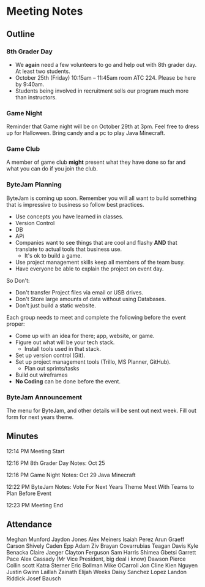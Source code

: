 # Meeting Notes

## Outline

### 8th Grader Day

-   We **again** need a few volunteers to go and help out with 8th grader day. At least two students.
-   October 25th (Friday) 10:15am – 11:45am room ATC 224. Please be here by 9:40am.
-   Students being involved in recruitment sells our program much more than instructors.

### Game Night

Reminder that Game night will be on October 29th at 3pm.
Feel free to dress up for Halloween.
Bring candy and a pc to play Java Minecraft.

### Game Club

A member of game club **might** present what they have done so far and what you can do if you join the club.

### ByteJam Planning

ByteJam is coming up soon.
Remember you will all want to build something that is impressive to business so follow best practices.

-   Use concepts you have learned in classes.
-   Version Control
-   DB
-   APi
-   Companies want to see things that are cool and flashy **AND** that translate to actual tools that business use.
    -   It's ok to build a game.
-   Use project management skills keep all members of the team busy.
-   Have everyone be able to explain the project on event day.

So Don't:

-   Don't transfer Project files via email or USB drives.
-   Don't Store large amounts of data without using Databases.
-   Don't just build a static website.

Each group needs to meet and complete the following before the event proper:

-   Come up with an idea for there; app, website, or game.
-   Figure out what will be your tech stack.
    -   Install tools used in that stack.
-   Set up version control (Git).
-   Set up project management tools (Trillo, MS Planner, GitHub).
    -   Plan out sprints/tasks
-   Build out wireframes
-   **No Coding** can be done before the event.

### ByteJam Announcement

The menu for ByteJam, and other details will be sent out next week. Fill out form for next years theme. 

## Minutes
12:14 PM Meeting Start

12:16 PM 8th Grader Day
Notes:
Oct 25

12:16 PM Game Night
Notes:
Oct 29
Java Minecraft

12:22 PM ByteJam
Notes:
Vote For Next Years Theme
Meet With Teams to Plan Before Event

12:23 PM Meeting End
## Attendance
Meghan Munford
Jaydon Jones
Alex Meiners
Isaiah Perez
Arun Graeff
Carson Shively
Caden Epp
Adam Ziv
Brayan Covarrubias
Teagan Davis
Kyle Benacka
Claire Jaeger
Clayton Ferguson
Sam Harris
Shimea Gbetsi
Garrett Pace
Alex Cassady (Mr Vice President, big deal i know)
Dawson Pierce
Collin scott
Katra Sterner
Eric Bollman
Mike OCarroll
Jon Cline
Kien Nguyen
Justin Gwinn
Laillah Zainath
Elijah Weeks
Daisy Sanchez Lopez
Landon Riddick
Josef Bausch
